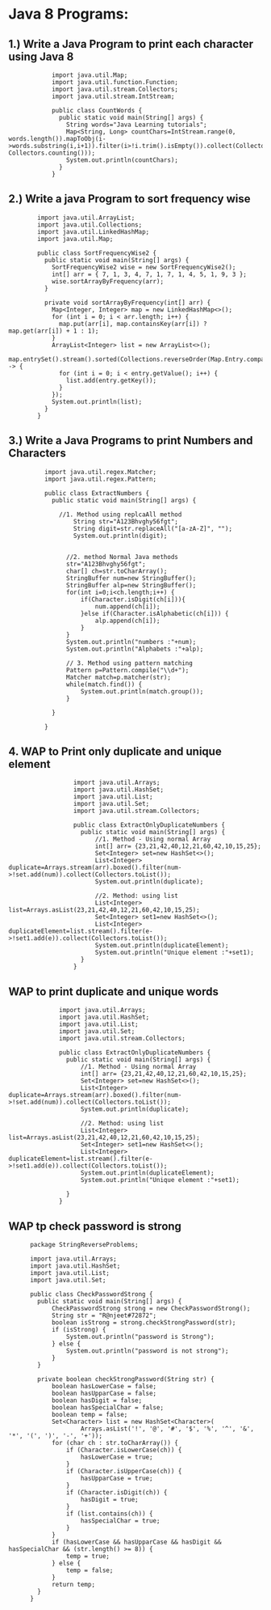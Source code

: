 # Java 8 Programs:
## 1.) Write a Java Program to print each character using Java 8
                import java.util.Map;
                import java.util.function.Function;
                import java.util.stream.Collectors;
                import java.util.stream.IntStream;

                public class CountWords {
                  public static void main(String[] args) {
                    String words="Java Learning tutorials";
                    Map<String, Long> countChars=IntStream.range(0, words.length()).mapToObj(i- >words.substring(i,i+1)).filter(i>!i.trim().isEmpty()).collect(Collectors.groupingBy(Function.identity(), Collectors.counting()));
                    System.out.println(countChars);
                  }
                }

## 2.) Write a java Program to sort frequency wise
            import java.util.ArrayList;
            import java.util.Collections;
            import java.util.LinkedHashMap;
            import java.util.Map;

            public class SortFrequencyWise2 {
              public static void main(String[] args) {
                SortFrequencyWise2 wise = new SortFrequencyWise2();
                int[] arr = { 7, 1, 3, 4, 7, 1, 7, 1, 4, 5, 1, 9, 3 };
                wise.sortArrayByFrequency(arr);
              }

              private void sortArrayByFrequency(int[] arr) {
                Map<Integer, Integer> map = new LinkedHashMap<>();
                for (int i = 0; i < arr.length; i++) {
                  map.put(arr[i], map.containsKey(arr[i]) ? map.get(arr[i]) + 1 : 1);
                }
                ArrayList<Integer> list = new ArrayList<>();
                map.entrySet().stream().sorted(Collections.reverseOrder(Map.Entry.comparingByValue())).forEach(entry -> {
                  for (int i = 0; i < entry.getValue(); i++) {
                    list.add(entry.getKey());
                  }
                });
                System.out.println(list);
              }
            }
## 3.) Write a Java Programs to print Numbers and Characters
              import java.util.regex.Matcher;
              import java.util.regex.Pattern;
              
              public class ExtractNumbers {
              	public static void main(String[] args) {
              
                  //1. Method using replcaAll method
              		  String str="A123Bhvghy56fgt"; 
              		  String digit=str.replaceAll("[a-zA-Z]", "");
              		  System.out.println(digit);
              		 
              		
              		//2. method Normal Java methods 
              		str="A123Bhvghy56fgt";
              		char[] ch=str.toCharArray();
              		StringBuffer num=new StringBuffer();
              		StringBuffer alp=new StringBuffer();
              		for(int i=0;i<ch.length;i++) {
              			if(Character.isDigit(ch[i])){
              				num.append(ch[i]);
              			}else if(Character.isAlphabetic(ch[i])) {
              				alp.append(ch[i]);
              			}
              		}
              		System.out.println("numbers :"+num);
              		System.out.println("Alphabets :"+alp);
              		
              		// 3. Method using pattern matching
              		Pattern p=Pattern.compile("\\d+");
              		Matcher match=p.matcher(str);
              		while(match.find()) {
              			System.out.println(match.group());
              		}
              		
              	}
              
              }

## 4. WAP to Print only duplicate and unique element
                      import java.util.Arrays;
                      import java.util.HashSet;
                      import java.util.List;
                      import java.util.Set;
                      import java.util.stream.Collectors;
                      
                      public class ExtractOnlyDuplicateNumbers {
                      	public static void main(String[] args) {
                      		//1. Method - Using normal Array
                      		int[] arr= {23,21,42,40,12,21,60,42,10,15,25};
                      		Set<Integer> set=new HashSet<>();
                      		List<Integer> duplicate=Arrays.stream(arr).boxed().filter(num->!set.add(num)).collect(Collectors.toList());
                      		System.out.println(duplicate);
                      		
                      		//2. Method: using list
                      		List<Integer> list=Arrays.asList(23,21,42,40,12,21,60,42,10,15,25);
                      		Set<Integer> set1=new HashSet<>();
                      		List<Integer> duplicateElement=list.stream().filter(e->!set1.add(e)).collect(Collectors.toList());
                      		System.out.println(duplicateElement);
                      		System.out.println("Unique element :"+set1);
                      	}
                      }

## WAP to print duplicate and unique words

                  import java.util.Arrays;
                  import java.util.HashSet;
                  import java.util.List;
                  import java.util.Set;
                  import java.util.stream.Collectors;
                  
                  public class ExtractOnlyDuplicateNumbers {
                  	public static void main(String[] args) {
                  		//1. Method - Using normal Array
                  		int[] arr= {23,21,42,40,12,21,60,42,10,15,25};
                  		Set<Integer> set=new HashSet<>();
                  		List<Integer> duplicate=Arrays.stream(arr).boxed().filter(num->!set.add(num)).collect(Collectors.toList());
                  		System.out.println(duplicate);
                  		
                  		//2. Method: using list
                  		List<Integer> list=Arrays.asList(23,21,42,40,12,21,60,42,10,15,25);
                  		Set<Integer> set1=new HashSet<>();
                  		List<Integer> duplicateElement=list.stream().filter(e->!set1.add(e)).collect(Collectors.toList());
                  		System.out.println(duplicateElement);
                  		System.out.println("Unique element :"+set1);
                  
                  	}
                  }

## WAP tp check password is strong
          package StringReverseProblems;

          import java.util.Arrays;
          import java.util.HashSet;
          import java.util.List;
          import java.util.Set;
          
          public class CheckPasswordStrong {
          	public static void main(String[] args) {
          		CheckPasswordStrong strong = new CheckPasswordStrong();
          		String str = "R@njeet#72872";
          		boolean isStrong = strong.checkStrongPassword(str);
          		if (isStrong) {
          			System.out.println("password is Strong");
          		} else {
          			System.out.println("password is not strong");
          		}
          	}
          
          	private boolean checkStrongPassword(String str) {
          		boolean hasLowerCase = false;
          		boolean hasUpparCase = false;
          		boolean hasDigit = false;
          		boolean hasSpecialChar = false;
          		boolean temp = false;
          		Set<Character> list = new HashSet<Character>(
          				Arrays.asList('!', '@', '#', '$', '%', '^', '&', '*', '(', ')', '-', '+'));
          		for (char ch : str.toCharArray()) {
          			if (Character.isLowerCase(ch)) {
          				hasLowerCase = true;
          			}
          			if (Character.isUpperCase(ch)) {
          				hasUpparCase = true;
          			}
          			if (Character.isDigit(ch)) {
          				hasDigit = true;
          			}
          			if (list.contains(ch)) {
          				hasSpecialChar = true;
          			}
          		}
          		if (hasLowerCase && hasUpparCase && hasDigit && hasSpecialChar && (str.length() >= 8)) {
          			temp = true;
          		} else {
          			temp = false;
          		}
          		return temp;
          	}
          }
          

